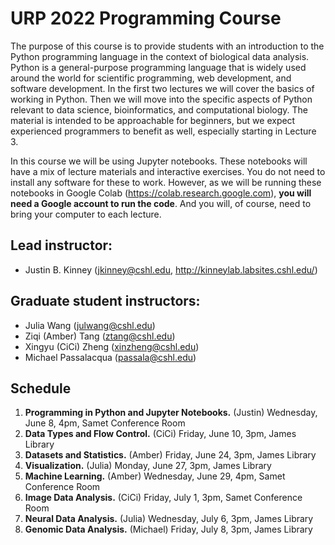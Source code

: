 # URP 2022 Programming Course

The purpose of this course is to provide students with an introduction to the Python programming language in the context of biological data analysis. Python is a general-purpose programming language that is widely used around the world for scientific programming, web development, and software development. In the first two lectures we will cover the basics of working in Python. Then we will move into the specific aspects of Python relevant to data science, bioinformatics, and computational biology. The material is intended to be approachable for beginners, but we expect experienced programmers to benefit as well, especially starting in Lecture 3. 

In this course we will be using Jupyter notebooks. These notebooks will have a mix of lecture materials and interactive exercises. You do not need to install any software for these to work. However, as we will be running these notebooks in Google Colab (https://colab.research.google.com), **you will need a Google account to run the code**.  And you will, of course, need to bring your computer to each lecture. 

## Lead instructor:
- Justin B. Kinney (jkinney@cshl.edu, http://kinneylab.labsites.cshl.edu/)

## Graduate student instructors:
- Julia Wang (julwang@cshl.edu)
- Ziqi (Amber) Tang (ztang@cshl.edu)
- Xingyu (CiCi) Zheng (xinzheng@cshl.edu)
- Michael Passalacqua (passala@cshl.edu)

## Schedule

1. **Programming in Python and Jupyter Notebooks.** (Justin) Wednesday, June 8, 4pm, Samet Conference Room
2. **Data Types and Flow Control.** (CiCi) Friday, June 10, 3pm, James Library
3. **Datasets and Statistics.** (Amber) Friday, June 24, 3pm, James Library
4. **Visualization.** (Julia) Monday, June 27, 3pm, James Library
5. **Machine Learning.** (Amber) Wednesday, June 29,  4pm, Samet Conference Room
6. **Image Data Analysis.** (CiCi) Friday, July 1,  3pm, Samet Conference Room
7. **Neural Data Analysis.**  (Julia) Wednesday, July 6, 3pm, James Library
8. **Genomic Data Analysis.** (Michael) Friday, July 8, 3pm, James Library
